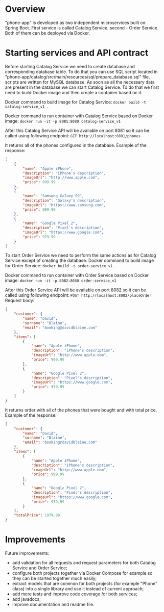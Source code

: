 # Overview
"phone-app" is developed as two independent microservices built on Spring Boot. First service is called Catalog Service, second - Order Service. Both of them can be deployed via Docker.

# Starting services and API contract
Before starting Catalog Service we need to create database and corresponding database table. To do that you can use SQL script located in "phone-app/catalog/src/main/resources/sql/prepare_database.sql" file, scripts are written for MySQL database. As soon as all the necessary data are present in the database we can start Catalog Service. To do that we first need to build Docker image and then create a container based on it.

Docker command to build image for Catalog Service:
`docker build -t catalog-service_v1 .`

Docker command to run container with Catalog Service based on Docker image:
`docker run -it -p 8081:8080 catalog-service_v1`

After this Catalog Service API will be available on port 8081 so it can be called using following endpoint:
`GET http://localhost:8081/phones`

It returns all of the phones configured in the database. Example of the response:
```json
[
    {
        "name": "Apple iPhone",
        "description": "iPhone's description",
        "imageUrl": "http://www.apple.com",
        "price": 999.99
    },
    {
        "name": "Samsung Galaxy S9",
        "description": "Galaxy's description",
        "imageUrl": "https://www.samsung.com",
        "price": 989.99
    },
    {
        "name": "Google Pixel 2",
        "description": "Pixel's description",
        "imageUrl": "https://www.google.com",
        "price": 979.99
    }
]
```

To start Order Service we need to perform the same actions as for Catalog Service except of creating the database. Docker command to build image for Order Service:
`docker build -t order-service_v1 .`

Docker command to run container with Order Service based on Docker image:
`docker run -it -p 8082:8080 order-service_v1`

After this Order Service API will be available on port 8082 so it can be called using following endpoint:
`POST http://localhost:8082/placeOrder`
Request body:
```json
{
    "customer": {
        "name": "David",
        "surname": "Blaine",
        "email": "booking@davidblaine.com"
    },
    "items": [
        {
            "name": "Apple iPhone",
            "description": "iPhone's description",
            "imageUrl": "http://www.apple.com",
            "price": 999.99
        },
        {
            "name": "Google Pixel 2",
            "description": "Pixel's description",
            "imageUrl": "https://www.google.com",
            "price": 979.99
        }
    ]
}
```

It returns order with all of the phones that were bought and with total price. Example of the response:
```json
{
    "customer": {
        "name": "David",
        "surname": "Blaine",
        "email": "booking@davidblaine.com"
    },
    "items": [
        {
            "name": "Apple iPhone",
            "description": "iPhone's description",
            "imageUrl": "http://www.apple.com",
            "price": 999.99
        },
        {
            "name": "Google Pixel 2",
            "description": "Pixel's description",
            "imageUrl": "https://www.google.com",
            "price": 979.99
        }
    ],
    "totalPrice": 1979.98
}
```

# Improvements
Future improvements:
- add validation for all requests and request parameters for both Catalog Service and Order Service;
- configure both projects together via Docker Compose for example so they can be started together much easily;
- extract models that are common for both projects (for example "Phone" class) into a single library and use it instead of current approach;
- add more tests and improve code coverage for both services;
- add javadocs;
- improve documentation and readme file.